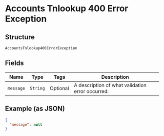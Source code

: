 
# Accounts Tnlookup 400 Error Exception

## Structure

`AccountsTnlookup400ErrorException`

## Fields

| Name | Type | Tags | Description |
|  --- | --- | --- | --- |
| `message` | `String` | Optional | A description of what validation error occurred. |

## Example (as JSON)

```json
{
  "message": null
}
```

